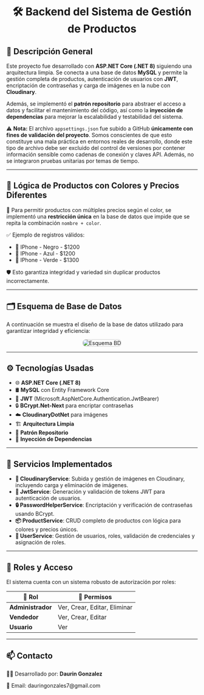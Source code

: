 <h1 align="center">🛠️ Backend del Sistema de Gestión de Productos</h1>

<h2>📌 Descripción General</h2>

<p>
Este proyecto fue desarrollado con <strong>ASP.NET Core (.NET 8)</strong> siguiendo una arquitectura limpia. Se conecta a una base de datos <strong>MySQL</strong> y permite la gestión completa de productos, autenticación de usuarios con <strong>JWT</strong>, encriptación de contraseñas y carga de imágenes en la nube con <strong>Cloudinary</strong>.
</p>

<p>
Además, se implementó el <strong>patrón repositorio</strong> para abstraer el acceso a datos y facilitar el mantenimiento del código, así como la <strong>inyección de dependencias</strong> para mejorar la escalabilidad y testabilidad del sistema.
</p>

<p>
⚠️ <strong>Nota:</strong> El archivo <code>appsettings.json</code> fue subido a GitHub <strong>únicamente con fines de validación del proyecto</strong>. Somos conscientes de que esto constituye una mala práctica en entornos reales de desarrollo, donde este tipo de archivo debe ser excluido del control de versiones por contener información sensible como cadenas de conexión y claves API. Además, no se integraron pruebas unitarias por temas de tiempo.
</p>

<hr />

<h2>🧠 Lógica de Productos con Colores y Precios Diferentes</h2>

<p>
🔄 Para permitir productos con múltiples precios según el color, se implementó una <strong>restricción única</strong> en la base de datos que impide que se repita la combinación <code>nombre + color</code>.
</p>

<p>✅ Ejemplo de registros válidos:</p>
<ul>
  <li>📱 IPhone - Negro - $1200</li>
  <li>📱 IPhone - Azul - $1200</li>
  <li>📱 IPhone - Verde - $1300</li>
</ul>

<p>🛡️ Esto garantiza integridad y variedad sin duplicar productos incorrectamente.</p>

<hr />

<h2>🗂️ Esquema de Base de Datos</h2>

<p>A continuación se muestra el diseño de la base de datos utilizado para garantizar integridad y eficiencia:</p>

<p align="center">
  <img src="https://res.cloudinary.com/dret6llu8/image/upload/v1747261594/l1ckwdh7iskdl0s4pltg.png" alt="Esquema BD" style="max-width: 100%; border: 1px solid #ccc; border-radius: 8px;" />
</p>

<hr />

<h2>⚙️ Tecnologías Usadas</h2>

<ul>
  <li>🌐 <strong>ASP.NET Core (.NET 8)</strong></li>
  <li>🛢️ <strong>MySQL</strong> con Entity Framework Core</li>
  <li>🔐 <strong>JWT</strong> (Microsoft.AspNetCore.Authentication.JwtBearer)</li>
  <li>🔒 <strong>BCrypt.Net-Next</strong> para encriptar contraseñas</li>
  <li>☁️ <strong>CloudinaryDotNet</strong> para imágenes</li>
  <li>🏗️ <strong>Arquitectura Limpia</strong></li>
  <li>📁 <strong>Patrón Repositorio</strong></li>
  <li>🧩 <strong>Inyección de Dependencias</strong></li>
</ul>

<hr />

<h2>🧰 Servicios Implementados</h2>

<ul>
  <li><strong>🧾 CloudinaryService</strong>: Subida y gestión de imágenes en Cloudinary, incluyendo carga y eliminación de imágenes.</li>
  <li><strong>🔐 JwtService</strong>: Generación y validación de tokens JWT para autenticación de usuarios.</li>
  <li><strong>🔒 PasswordHelperService</strong>: Encriptación y verificación de contraseñas usando BCrypt.</li>
  <li><strong>📦 ProductService</strong>: CRUD completo de productos con lógica para colores y precios únicos.</li>
  <li><strong>👥 UserService</strong>: Gestión de usuarios, roles, validación de credenciales y asignación de roles.</li>
</ul>

<hr />

<h2>🔐 Roles y Acceso</h2>

<p>El sistema cuenta con un sistema robusto de autorización por roles:</p>

<table>
  <thead>
    <tr>
      <th>👤 Rol</th>
      <th>📝 Permisos</th>
    </tr>
  </thead>
  <tbody>
    <tr>
      <td><strong>Administrador</strong></td>
      <td>Ver, Crear, Editar, Eliminar</td>
    </tr>
    <tr>
      <td><strong>Vendedor</strong></td>
      <td>Ver, Crear, Editar</td>
    </tr>
    <tr>
      <td><strong>Usuario</strong></td>
      <td>Ver</td>
    </tr>
  </tbody>
</table>

<hr />

<h2>📫 Contacto</h2>

<p>👨‍💻 Desarrollado por: <strong>Daurin Gonzalez</strong></p>
<p>📧 Email: dauringonzales7@gmail.com</p>
